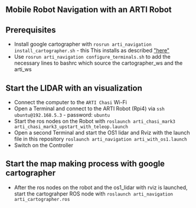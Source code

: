 ## Mobile Robot Navigation with an ARTI Robot

## Prerequisites
- Install google cartographer with `rosrun arti_navigation install_cartographer.sh` - this 
  This installs as described ["here"](https://google-cartographer-ros.readthedocs.io/en/latest/)
- Use `rosrun arti_navigation configure_terminals.sh` to add the necessary lines to bashrc which source the cartographer_ws and the arti_ws

## Start the LIDAR with an visualization
- Connect the computer to the `ARTI Chasi` Wi-Fi
- Open a Terminal and connect to the ARTI Robot (Rpi4) via `ssh ubuntu@192.168.5.3` - password: `ubuntu`
- Start the ros nodes on the Robot with `roslaunch arti_chasi_mark3 arti_chasi_mark3_upstart_with_teleop.launch`
- Open a second Terminal and start the OS1 lidar and Rviz with the launch file in this repository `roslaunch arti_navigation arti_with_os1.launch`
- Switch on the Controller 

## Start the map making process with google cartographer
- After the ros nodes on the robot and the os1_lidar with rviz is launched, start the cartograhper ROS node
  with `roslaunch arti_navigation arti_cartographer.ros`

